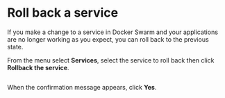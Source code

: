 # Roll back a service

If you make a change to a service in Docker Swarm and your applications are no longer working as you expect, you can roll back to the previous state.

From the menu select **Services**, select the service to roll back then click **Rollback the service**.

<figure><img src="../..//assets/2.15-docker_services_service_rollback.gif" alt=""><figcaption></figcaption></figure>

When the confirmation message appears, click **Yes**.

<figure><img src="../..//assets/2.15-service-rollback-confirm.png" alt=""><figcaption></figcaption></figure>
